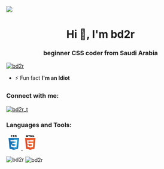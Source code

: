 <img src="https://c4.wallpaperflare.com/wallpaper/544/257/165/gargantua-blackhole-hd-5k-wallpaper-preview.jpg">
<h1 align="center">Hi 👋, I'm bd2r</h1>
<h3 align="center">beginner CSS coder from Saudi Arabia</h3>

<p align="left"> <a href="https://github.com/ryo-ma/github-profile-trophy"><img src="https://github-profile-trophy.vercel.app/?username=bd2r" alt="bd2r" /></a> </p>

- ⚡ Fun fact **I'm an Idiot**

<h3 align="left">Connect with me:</h3>
<p align="left">
<a href="https://twitter.com/bd2r_t" target="blank"><img align="center" src="https://raw.githubusercontent.com/rahuldkjain/github-profile-readme-generator/master/src/images/icons/Social/twitter.svg" alt="bd2r_t" height="30" width="40" /></a>
</p>

<h3 align="left">Languages and Tools:</h3>
<p align="left"> <a href="https://www.w3schools.com/css/" target="_blank" rel="noreferrer"> <img src="https://raw.githubusercontent.com/devicons/devicon/master/icons/css3/css3-original-wordmark.svg" alt="css3" width="40" height="40"/> </a> <a href="https://www.w3.org/html/" target="_blank" rel="noreferrer"> <img src="https://raw.githubusercontent.com/devicons/devicon/master/icons/html5/html5-original-wordmark.svg" alt="html5" width="40" height="40"/> </a> </p>

<p><img align="left" src="https://github-readme-stats.vercel.app/api/top-langs?username=bd2r&show_icons=true&theme=dark&title_color=ffffff&text_color=ffffff&hide_border=true&locale=en&layout=compact" alt="bd2r" /></p>

<p>&nbsp;<img align="center" src="https://github-readme-stats.vercel.app/api?username=bd2r&show_icons=true&theme=dark&title_color=ffffff&text_color=ffffff&hide_border=true&locale=en" alt="bd2r" /></p>
